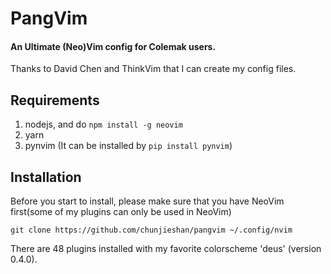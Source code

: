 # PangVim
#### An Ultimate (Neo)Vim config for Colemak users.

Thanks to David Chen and ThinkVim that I can create my config files.

## Requirements
1. nodejs, and do `npm install -g neovim`
2. yarn
3. pynvim (It can be installed by `pip install pynvim`)

## Installation
Before you start to install, please make sure that you have NeoVim first(some of my plugins can only be used in NeoVim)  

`git clone https://github.com/chunjieshan/pangvim ~/.config/nvim`

There are 48 plugins installed with my favorite colorscheme 'deus' (version 0.4.0).
